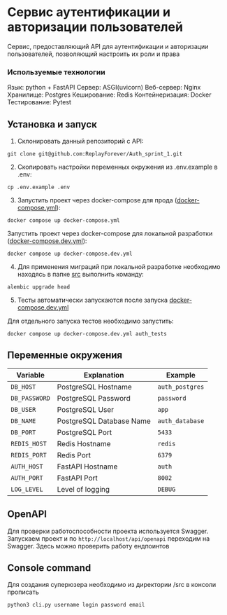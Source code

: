# Сервис аутентификации и авторизации пользователей

Сервис, предоставляющий API для аутентификации и авторизации пользователей, 
позволяющий настроить их роли и права

### Используемые технологии
Язык: python + FastAPI
Сервер: ASGI(uvicorn)
Веб-сервер: Nginx
Хранилище: Postgres
Кеширование: Redis
Контейнеризация: Docker
Тестирование: Pytest

## Установка и запуск
1. Склонировать данный репозиторий c API:
```shell
git clone git@github.com:ReplayForever/Auth_sprint_1.git
```

2. Скопировать настройки переменных окружения из .env.example в .env:
```shell
cp .env.example .env
```

3. Запустить проект через docker-compose для прода ([docker-compose.yml](docker-compose.yml)):
```shell
docker compose up docker-compose.yml
```
Запустить проект через docker-compose для локальной разработки ([docker-compose.dev.yml](docker-compose.dev.yml)):
```shell
docker compose up docker-compose.dev.yml
```

4. Для применения миграций при локальной разработке необходимо находясь в папке [src](src) выполнить команду:
```shell
alembic upgrade head
```

5. Тесты автоматически запускаются после запуска [docker-compose.dev.yml](docker-compose.dev.yml)

Для отдельного запуска тестов необходимо запустить:
```shell
docker compose up docker-compose.dev.yml auth_tests
```
## Переменные окружения

| Variable      | Explanation                                         | Example         |
|---------------|-----------------------------------------------------|-----------------|
| `DB_HOST`     | PostgreSQL Hostname                                 | `auth_postgres` |
| `DB_PASSWORD` | PostgreSQL Password                                 | `password`      |
| `DB_USER`     | PostgreSQL User                                     | `app`           |
| `DB_NAME`     | PostgreSQL Database Name                            | `auth_database` |
| `DB_PORT`     | PostgreSQL Port                                     | `5433`          |
| `REDIS_HOST`  | Redis Hostname                                      | `redis`         |
| `REDIS_PORT`  | Redis Port                                          | `6379`          |
| `AUTH_HOST`   | FastAPI Hostname                                    | `auth`          |
| `AUTH_PORT`   | FastAPI Port                                        | `8002`          |
| `LOG_LEVEL`   | Level of logging                                    | `DEBUG`         |

## OpenAPI
Для проверки работоспособности проекта используется Swagger. 
Запускаем проект и по `http://localhost/api/openapi` переходим на Swagger. Здесь можно проверить работу ендпоинтов

## Console command
Для создания суперюзера необходимо из директории /src в консоли прописать 
```shell
python3 cli.py username login password email
```